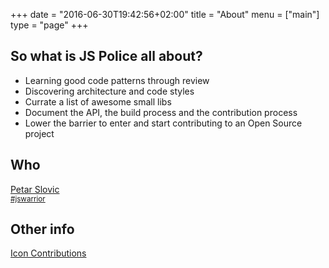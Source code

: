 +++
date = "2016-06-30T19:42:56+02:00"
title = "About"
menu = ["main"]
type = "page"
+++

## So what is JS Police all about?

- Learning good code patterns through review
- Discovering architecture and code styles
- Currate a list of awesome small libs
- Document the API, the build process and the contribution process
- Lower the barrier to enter and start contributing to an Open Source project

## Who

<div class="about__author">
  <a href="http://petarslovic.com">
    <img class="about__author__image" src="/images/petar-with-a-hat.png" alt="">
    <div class="about__author__name">
      Petar Slovic
    </div>
    <small>
      #jswarrior
    </small>
  </a>
</div>

## Other info

<a href="/icons">Icon Contributions</a>